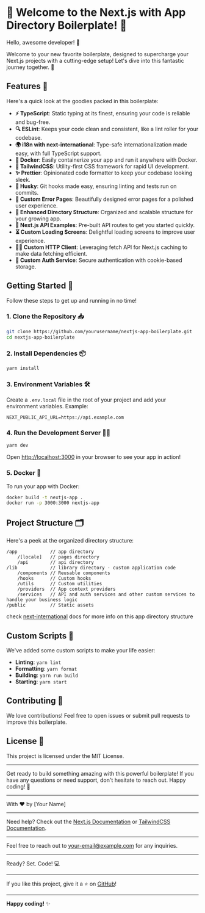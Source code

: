 # 🚀 Welcome to the Next.js with App Directory Boilerplate! 🎉

Hello, awesome developer! 👋

Welcome to your new favorite boilerplate, designed to supercharge your Next.js projects with a cutting-edge setup! Let's dive into this fantastic journey together. 🚀

## Features 🎁

Here's a quick look at the goodies packed in this boilerplate:

- **⚡️ TypeScript**: Static typing at its finest, ensuring your code is reliable and bug-free.
- **🔍 ESLint**: Keeps your code clean and consistent, like a lint roller for your codebase.
- **🌍 i18n with next-international**: Type-safe internationalization made easy, with full TypeScript support.
- **🐳 Docker**: Easily containerize your app and run it anywhere with Docker.
- **🎨 TailwindCSS**: Utility-first CSS framework for rapid UI development.
- **✨ Prettier**: Opinionated code formatter to keep your codebase looking sleek.
- **🐶 Husky**: Git hooks made easy, ensuring linting and tests run on commits.
- **🚫 Custom Error Pages**: Beautifully designed error pages for a polished user experience.
- **📂 Enhanced Directory Structure**: Organized and scalable structure for your growing app.
- **📡 Next.js API Examples**: Pre-built API routes to get you started quickly.
- **⏳ Custom Loading Screens**: Delightful loading screens to improve user experience.
- **🕵️‍♂️ Custom HTTP Client**: Leveraging fetch API for Next.js caching to make data fetching efficient.
- **🔐 Custom Auth Service**: Secure authentication with cookie-based storage.

## Getting Started 🏁

Follow these steps to get up and running in no time!

### 1. Clone the Repository 📥

```bash
git clone https://github.com/yourusername/nextjs-app-boilerplate.git
cd nextjs-app-boilerplate
```

### 2. Install Dependencies 📦

```bash
yarn install
```

### 3. Environment Variables 🛠️

Create a `.env.local` file in the root of your project and add your environment variables. Example:

```env
NEXT_PUBLIC_API_URL=https://api.example.com
```

### 4. Run the Development Server 🏃‍♂️

```bash
yarn dev
```

Open [http://localhost:3000](http://localhost:3000) in your browser to see your app in action!

### 5. Docker 🐋

To run your app with Docker:

```bash
docker build -t nextjs-app .
docker run -p 3000:3000 nextjs-app
```

## Project Structure 🗂️

Here's a peek at the organized directory structure:

```
/app            // app directory
    /[locale]   // pages directory
    /api        // api directory
/lib            // library directory - custom application code 
    /components // Reusable components
    /hooks      // Custom hooks
    /utils      // Custom utilities
    /providers  // App context providers
    /services   // API and auth services and other custom services to handle your business logic
/public         // Static assets
```

check [next-international](https://next-international.vercel.app/) docs for more info on this app directory structure

## Custom Scripts 🚀

We've added some custom scripts to make your life easier:

- **Linting**: `yarn lint`
- **Formatting**: `yarn format`
- **Building**: `yarn run build`
- **Starting**: `yarn start`

## Contributing 🤝

We love contributions! Feel free to open issues or submit pull requests to improve this boilerplate.

## License 📄

This project is licensed under the MIT License.

---

Get ready to build something amazing with this powerful boilerplate! If you have any questions or need support, don't hesitate to reach out. Happy coding! 🎉

---

With ❤️ by [Your Name]

---

Need help? Check out the [Next.js Documentation](https://nextjs.org/docs) or [TailwindCSS Documentation](https://tailwindcss.com/docs).

---

Feel free to reach out to [your-email@example.com](mailto:your-email@example.com) for any inquiries.

---

Ready? Set. Code! 💻

---

If you like this project, give it a ⭐ on [GitHub](https://github.com/yourusername/nextjs-app-boilerplate)!

---

**Happy coding!** ✨
